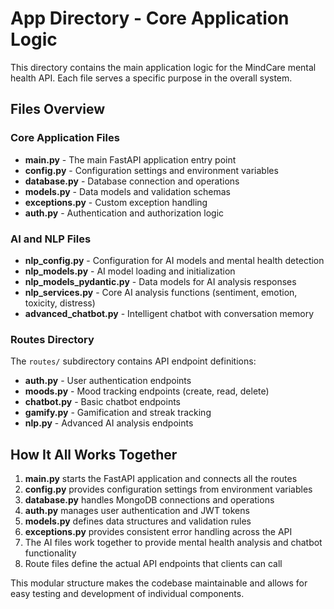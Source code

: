 # App Directory - Core Application Logic

This directory contains the main application logic for the MindCare mental health API. Each file serves a specific purpose in the overall system.

## Files Overview

### Core Application Files
- **main.py** - The main FastAPI application entry point
- **config.py** - Configuration settings and environment variables
- **database.py** - Database connection and operations
- **models.py** - Data models and validation schemas
- **exceptions.py** - Custom exception handling
- **auth.py** - Authentication and authorization logic

### AI and NLP Files
- **nlp_config.py** - Configuration for AI models and mental health detection
- **nlp_models.py** - AI model loading and initialization
- **nlp_models_pydantic.py** - Data models for AI analysis responses
- **nlp_services.py** - Core AI analysis functions (sentiment, emotion, toxicity, distress)
- **advanced_chatbot.py** - Intelligent chatbot with conversation memory

### Routes Directory
The `routes/` subdirectory contains API endpoint definitions:
- **auth.py** - User authentication endpoints
- **moods.py** - Mood tracking endpoints (create, read, delete)
- **chatbot.py** - Basic chatbot endpoints
- **gamify.py** - Gamification and streak tracking
- **nlp.py** - Advanced AI analysis endpoints

## How It All Works Together

1. **main.py** starts the FastAPI application and connects all the routes
2. **config.py** provides configuration settings from environment variables
3. **database.py** handles MongoDB connections and operations
4. **auth.py** manages user authentication and JWT tokens
5. **models.py** defines data structures and validation rules
6. **exceptions.py** provides consistent error handling across the API
7. The AI files work together to provide mental health analysis and chatbot functionality
8. Route files define the actual API endpoints that clients can call

This modular structure makes the codebase maintainable and allows for easy testing and development of individual components.
